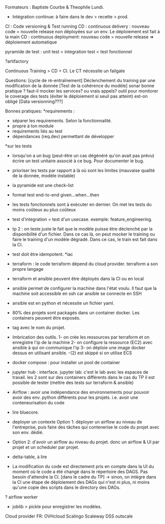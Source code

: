 Formateurs : Baptiste Courbe & Theophile
Lundi.
- Intégration continue: à faire dans le
dev > recette > prod.

CI : Code versioning & Test running
CD : continuous delivery : nouveau code = nouvelle release non déployées sur un env. Le déploiement est fait à la main
CD : continuous deployment: nouveau code = nouvelle release => déploiement automatique

pyramide de test : unit test < integration test < test fonctionnel

?artifactory

Continuous Training > CD > CI. Le CT nécessite un failgate

Questions: 
[cycle de ré-entraînement] Déclenchement du training par une modification de la donnée
[Test de la cohérence du modèle]
sonar
bonne pratique ? faut-il mocker les services? ou vrais appels? outil pour monitorer le coverage des tests (éviter le déploiement si seuil pas atteint)
est-on obligé 
[Data versionning???]



Bonnes pratiques:
*requirements :
- séparer les requirements. Selon la fonctionnalité.
- propre à ton module
- requirements liés au test
- dépendances (req.dev) permettant de développer

*sur les tests
- lorsqu'on a un bug (peut-être un cas dégénéré qu'on avait pas prévu) écrire un test unitaire associé à ce bug. Pour documenter le bug.
- prioriser les tests par rapport à là où sont les limites (mauvaise qualité de la donnée, modèle instable)
- la pyramide est une check-list
- format test end-to-end given...when...then
- les tests fonctionnels sont à exécuter en dernier. On met les tests du moins coûteux au plus coûteux
- test d'integration = test d'un usecase. exemple: feature_engineering.
- tp 2 : on teste juste le fait que le modèle puisse être déclenché par la disponibilité d'un fichier. Dans ce cas là, on peut mocker le training ou faire le training d'un modèle dégradé.
Dans ce cas, le train est fait dans la CI.
- test doit être idempotent.
*iac
- terraform : le code terraform dépend du cloud provider. terraform a son propre langage
- terraform et ansible peuvent être déployés dans la CI ou en local
- ansible permet de configurer la machine dans l'état voulu. Il faut que la machine soit accessible en ssh car ansible se connecte en SSH
- ansible est en python et nécessite un fichier yaml.
- 80% des projets sont packagés dans un container docker. Les containers peuvent être exposés.
- tag avec le nom du projet.
- Imbrication des outils.
    1- on crée les ressources par terraform et on enregistre l'ip de la machine
    2- on configure la ressource (EC2) avec ansible à qui on communique l'ip
    3- on déploie une image docker dessus en utilisant ansible.
    -(2) est skippé si on utilise ECS
- docker compose : pour installer un pool de container
- jupyter hub : interface. jupyter lab: c'est le lab avec les espaces de travail.
les 2 sont sur des containers différents dans le cas du TP
il est possible de tester (mettre des tests sur terraform & ansible)
- Airflow : avoir une indépendance des environnements pour pouvoir avoir des env. python différents pour les projets. i.e. avoir une conteneurisation du code
- lire bluecore.
- deployer un contexte 
Option 1: déployer un airflow au niveau de l'entreprise, puis faire des tâches qui contenerise le code du projet avec son env. dédié.
- Option 2: d'avoir un airflow au niveau du projet. donc un airflow & UI par projet et un scheduler par projet.
- delta-table, à lire

- La modification du code est directement pris en compte dans la UI du moment où le code a été changé dans le répertoire des DAGS. Pas besoin d'attendre la CI. [dans le cadre du TP]
-> sinon, on intègre dans la CI une étape de déploiement des DAGs qui n'est ni plus, ni moins qu'une copie des scripts dans le directory des DAGs.

? airflow worker

- joblib > pickle pour enregistrer les modèles.


Cloud provider FR:
OVHcloud
Scalingo
Scaleway
DSS outscale